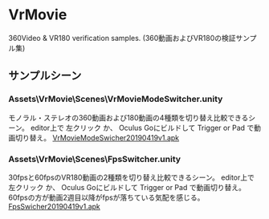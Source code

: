 # VrMovie
360Video &amp; VR180 verification samples. (360動画およびVR180の検証サンプル集)

## サンプルシーン
### Assets\VrMovie\Scenes\VrMovieModeSwitcher.unity
モノラル・ステレオの360動画および180動画の4種類を切り替え比較できるシーン。
editor上で 左クリック か、 Oculus Goにビルドして Trigger or Pad で動画切り替え。
[VrMovieModeSwicher20190419v1.apk](https://drive.google.com/open?id=1iOH0zQ0I6VobwCIENdTosUb0M7u6JqUn)

### Assets\VrMovie\Scenes\FpsSwitcher.unity
30fpsと60fpsのVR180動画の2種類を切り替え比較できるシーン。
editor上で 左クリック か、 Oculus Goにビルドして Trigger or Pad で動画切り替え。
60fpsの方が動画2週目以降がfpsが落ちている気配を感じる。
[FpsSwicher20190419v1.apk](https://drive.google.com/open?id=1O-SvyNc0O_vYpCKoTWiZTC_sd4SEDJoW)